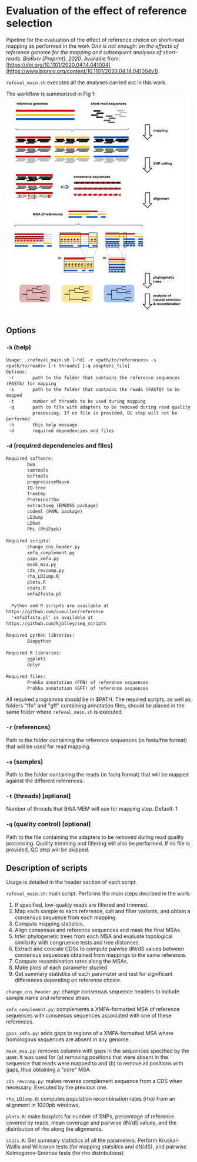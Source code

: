 # Evaluation of the effect of reference selection
Pipeline for the evaluation of the effect of reference choice on short-read mapping as performed in the work *One is not enough: on the effects of reference genome for the mapping and subsequent analyses of short-reads. BioRxiv [Preprint]. 2020*. Available from: [https://doi.org/10.1101/2020.04.14.041004](https://www.biorxiv.org/content/10.1101/2020.04.14.041004v1).

`refeval_main.sh` executes all the analyses carried out in this work.

The workflow is summarized in Fig 1:
![Fig 1](Fig1_overview.png)

## Options

### `-h` (help)
```
Usage: ./refeval_main.sh [-hd] -r <path/to/references> -s <path/to/reads> [-t threads] [-q adapters_file]
Options:
 -r       path to the folder that contains the reference sequences (FASTA) for mapping
 -s       path to the folder that contains the reads (FASTQ) to be mapped
 -t       number of threads to be used during mapping
 -q       path to file with adapters to be removed during read quality
          processing. If no file is provided, QC step will not be performed
 -h       this help message
 -d       required dependencies and files
```

### `-d` (required dependencies and files)
```
Required software:
        bwa
        samtools
        bcftools
        progressiveMauve
        IQ-tree
        TreeCmp
        Proteinortho
        extractseq (EMBOSS package)
        codeml (PAML package)
        LDJump
        LDhat
        Phi (PhiPack)

Required scripts:
        change_cns_header.py
        xmfa_complement.py
        gaps_xmfa.py
        mask_msa.py
        cds_revcomp.py
        rho_LDJump.R
        plots.R
        stats.R
        xmfa2fasta.pl

  Python and R scripts are available at https://github.com/cvmullor/reference
  'xmfa2fasta.pl' is available at https://github.com/kjolley/seq_scripts

Required python libraries:
        Biopython

Required R libraries:
        ggplot2
        dplyr

Required files:
        Prokka annotation (FFN) of reference sequences
        Prokka annotation (GFF) of reference sequences
```

All required programms should be in $PATH. The required scripts, as well as folders "ffn" and "gff" containing annotation files, should be placed in the same folder where `refeval_main.sh` is executed. 


### `-r` (references)
Path to the folder containing the reference sequences (in fasta/fna format) that will be used for read mapping.

### `-s` (samples)
Path to the folder containing the reads (in fastq format) that will be mapped against the different references.

### `-t` (threads) [optional]
Number of threads that BWA MEM will use for mapping step. Default: 1

### `-q` (quality control) [optional]
Path to the file containing the adapters to be removed during read quality processing. Quality trimming and filtering will also be performed.
If no file is provided, QC step will be skipped.

## Description of scripts

Usage is detailed in the header section of each script.

`refeval_main.sh`: main script. Performs the main steps decribed in the work:
  1) If specified, low-quality reads are filtered and trimmed.
  2) Map each sample to each reference, call and filter variants, and obtain a consensus sequence from each mapping.
  3) Compute mapping statistics.
  4) Align consensus and reference sequences and mask the final MSAs.
  5) Infer phylogenetic trees from each MSA and evaluate topological similarity with congruence tests and tree distances.
  6) Extract and concate CDSs to compute paiwise dN/dS values between consensus sequences obtained from mappings to the same reference.
  7) Compute recombination rates along the MSAs.
  8) Make plots of each parameter studied.
  9) Get summary statistics of each parameter and test for significant differences depending on reference choice.

`change_cns_header.py`: change consensus sequence headers to include sample name and reference strain.

`xmfa_complement.py`: complements a XMFA-formatted MSA of reference sequences with consensus sequences associated with one of these references.

`gaps_xmfa.py`: adds gaps to regions of a XMFA-formatted MSA where homologous sequences are absent in any genome. 

`mask_msa.py`: removes columns with gaps in the sequences specified by the user. It was used for (a) removing positions that were absent in the sequence that reads were mapped to and (b) to remove all positions with gaps, thus obtaining a "core" MSA.

`cds_revcomp.py`: makes reverse complement sequence from a CDS when necessary. Executed by the previous one.

`rho_LDJump.R`: computes population recombination rates (rho) from an alignment in 1000pb windows.

`plots.R`: make boxplots for number of SNPs, percentage of reference covered by reads, mean coverage and pairwise dN/dS values, and the distribution of rho along the alignments.

`stats.R`: Get summary statistics of all the parameters. Perform Kruskal-Wallis and Wilcoxon tests (for mapping statsitics and dN/dS), and pairwise Kolmogorov-Smirnov tests (for rho distributions)

